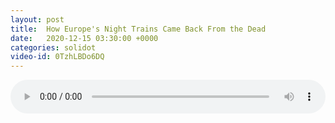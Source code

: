 ```yaml
---
layout: post
title:  How Europe's Night Trains Came Back From the Dead
date:   2020-12-15 03:30:00 +0000
categories: solidot
video-id: 0TzhLBDo6DQ
---
```


<audio src="/assets/c71bf468596caab738dea269052c67a0.mp3" style="width: 100%;" controls></audio>

